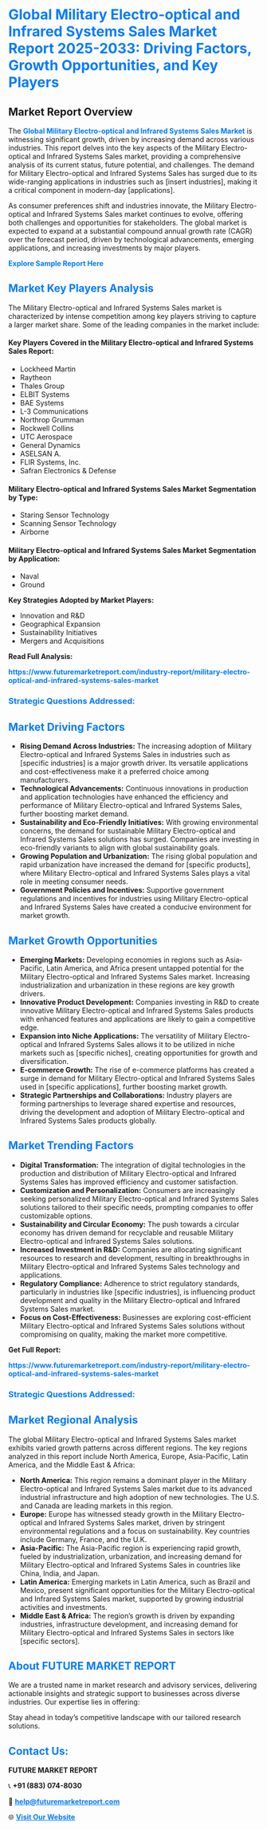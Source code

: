 <h1 style="color: #007BFF;">Global Military Electro-optical and Infrared Systems Sales Market Report 2025-2033: Driving Factors, Growth Opportunities, and Key Players</h1>

<section id="overview">
<h2>Market Report Overview</h2>
<p>The <a href="https://www.futuremarketreport.com/industry-report/military-electro-optical-and-infrared-systems-sales-market" style="color: #007BFF; text-decoration: none;"><strong>Global Military Electro-optical and Infrared Systems Sales Market</strong></a> is witnessing significant growth, driven by increasing demand across various industries. This report delves into the key aspects of the Military Electro-optical and Infrared Systems Sales market, providing a comprehensive analysis of its current status, future potential, and challenges. The demand for Military Electro-optical and Infrared Systems Sales has surged due to its wide-ranging applications in industries such as [insert industries], making it a critical component in modern-day [applications].</p>
<p>As consumer preferences shift and industries innovate, the Military Electro-optical and Infrared Systems Sales market continues to evolve, offering both challenges and opportunities for stakeholders. The global market is expected to expand at a substantial compound annual growth rate (CAGR) over the forecast period, driven by technological advancements, emerging applications, and increasing investments by major players.</p>
</section>

<section id="overview">
<p><a href="https://www.futuremarketreport.com/request-sample/reportId=109290" style="color: #007BFF; text-decoration: none;"><strong>Explore Sample Report Here</strong></a></p>
</section>

<section id="key-players">
<h2 style="color: #007BFF;">Market Key Players Analysis</h2>
<p>The Military Electro-optical and Infrared Systems Sales market is characterized by intense competition among key players striving to capture a larger market share. Some of the leading companies in the market include:</p>
<h4>Key Players Covered in the Military Electro-optical and Infrared Systems Sales Report:</h4>
<ul><li>Lockheed Martin</li><li>Raytheon</li><li>Thales Group</li><li>ELBIT Systems</li><li>BAE Systems</li><li>L-3 Communications</li><li>Northrop Grumman</li><li>Rockwell Collins</li><li>UTC Aerospace</li><li>General Dynamics</li><li>ASELSAN A.</li><li>FLIR Systems, Inc.</li><li>Safran Electronics &amp; Defense</li></ul>
<h4>Military Electro-optical and Infrared Systems Sales Market Segmentation by Type:</h4>
<ul><li>Staring Sensor Technology</li><li>Scanning Sensor Technology</li><li>Airborne</li></ul>

<h4>Military Electro-optical and Infrared Systems Sales Market Segmentation by Application:</h4>
<ul><li>Naval</li><li>Ground</li></ul>
<p><strong>Key Strategies Adopted by Market Players:</strong></p>
<ul>
<li>Innovation and R&D</li>
<li>Geographical Expansion</li>
<li>Sustainability Initiatives</li>
<li>Mergers and Acquisitions</li>
</ul>
</section>

<section>
<p><strong>Read Full Analysis: </strong></p><a href="https://www.futuremarketreport.com/industry-report/military-electro-optical-and-infrared-systems-sales-market" style="color: #007BFF; text-decoration: none;"><strong>https://www.futuremarketreport.com/industry-report/military-electro-optical-and-infrared-systems-sales-market</strong></a>
<h3 style="color: #007BFF;">Strategic Questions Addressed:</h3>
</section>

<section id="driving-factors">
<h2 style="color: #007BFF;">Market Driving Factors</h2>
<ul>
<li><strong>Rising Demand Across Industries:</strong> The increasing adoption of Military Electro-optical and Infrared Systems Sales in industries such as [specific industries] is a major growth driver. Its versatile applications and cost-effectiveness make it a preferred choice among manufacturers.</li>
<li><strong>Technological Advancements:</strong> Continuous innovations in production and application technologies have enhanced the efficiency and performance of Military Electro-optical and Infrared Systems Sales, further boosting market demand.</li>
<li><strong>Sustainability and Eco-Friendly Initiatives:</strong> With growing environmental concerns, the demand for sustainable Military Electro-optical and Infrared Systems Sales solutions has surged. Companies are investing in eco-friendly variants to align with global sustainability goals.</li>
<li><strong>Growing Population and Urbanization:</strong> The rising global population and rapid urbanization have increased the demand for [specific products], where Military Electro-optical and Infrared Systems Sales plays a vital role in meeting consumer needs.</li>
<li><strong>Government Policies and Incentives:</strong> Supportive government regulations and incentives for industries using Military Electro-optical and Infrared Systems Sales have created a conducive environment for market growth.</li>
</ul>
</section>

<section id="growth-opportunities">
<h2 style="color: #007BFF;">Market Growth Opportunities</h2>
<ul>
<li><strong>Emerging Markets:</strong> Developing economies in regions such as Asia-Pacific, Latin America, and Africa present untapped potential for the Military Electro-optical and Infrared Systems Sales market. Increasing industrialization and urbanization in these regions are key growth drivers.</li>
<li><strong>Innovative Product Development:</strong> Companies investing in R&D to create innovative Military Electro-optical and Infrared Systems Sales products with enhanced features and applications are likely to gain a competitive edge.</li>
<li><strong>Expansion into Niche Applications:</strong> The versatility of Military Electro-optical and Infrared Systems Sales allows it to be utilized in niche markets such as [specific niches], creating opportunities for growth and diversification.</li>
<li><strong>E-commerce Growth:</strong> The rise of e-commerce platforms has created a surge in demand for Military Electro-optical and Infrared Systems Sales used in [specific applications], further boosting market growth.</li>
<li><strong>Strategic Partnerships and Collaborations:</strong> Industry players are forming partnerships to leverage shared expertise and resources, driving the development and adoption of Military Electro-optical and Infrared Systems Sales products globally.</li>
</ul>
</section>

<section id="trending-factors">
<h2 style="color: #007BFF;">Market Trending Factors</h2>
<ul>
<li><strong>Digital Transformation:</strong> The integration of digital technologies in the production and distribution of Military Electro-optical and Infrared Systems Sales has improved efficiency and customer satisfaction.</li>
<li><strong>Customization and Personalization:</strong> Consumers are increasingly seeking personalized Military Electro-optical and Infrared Systems Sales solutions tailored to their specific needs, prompting companies to offer customizable options.</li>
<li><strong>Sustainability and Circular Economy:</strong> The push towards a circular economy has driven demand for recyclable and reusable Military Electro-optical and Infrared Systems Sales solutions.</li>
<li><strong>Increased Investment in R&D:</strong> Companies are allocating significant resources to research and development, resulting in breakthroughs in Military Electro-optical and Infrared Systems Sales technology and applications.</li>
<li><strong>Regulatory Compliance:</strong> Adherence to strict regulatory standards, particularly in industries like [specific industries], is influencing product development and quality in the Military Electro-optical and Infrared Systems Sales market.</li>
<li><strong>Focus on Cost-Effectiveness:</strong> Businesses are exploring cost-efficient Military Electro-optical and Infrared Systems Sales solutions without compromising on quality, making the market more competitive.</li>
</ul>
</section>

<section>
<p><strong>Get Full Report: </strong></p><a href="https://www.futuremarketreport.com/industry-report/military-electro-optical-and-infrared-systems-sales-market" style="color: #007BFF; text-decoration: none;"><strong>https://www.futuremarketreport.com/industry-report/military-electro-optical-and-infrared-systems-sales-market</strong></a>
<h3 style="color: #007BFF;">Strategic Questions Addressed:</h3>
</section>


<section id="regional-analysis">
<h2 style="color: #007BFF;">Market Regional Analysis</h2>
<p>The global Military Electro-optical and Infrared Systems Sales market exhibits varied growth patterns across different regions. The key regions analyzed in this report include North America, Europe, Asia-Pacific, Latin America, and the Middle East & Africa:</p>
<ul>
<li><strong>North America:</strong> This region remains a dominant player in the Military Electro-optical and Infrared Systems Sales market due to its advanced industrial infrastructure and high adoption of new technologies. The U.S. and Canada are leading markets in this region.</li>
<li><strong>Europe:</strong> Europe has witnessed steady growth in the Military Electro-optical and Infrared Systems Sales market, driven by stringent environmental regulations and a focus on sustainability. Key countries include Germany, France, and the U.K.</li>
<li><strong>Asia-Pacific:</strong> The Asia-Pacific region is experiencing rapid growth, fueled by industrialization, urbanization, and increasing demand for Military Electro-optical and Infrared Systems Sales in countries like China, India, and Japan.</li>
<li><strong>Latin America:</strong> Emerging markets in Latin America, such as Brazil and Mexico, present significant opportunities for the Military Electro-optical and Infrared Systems Sales market, supported by growing industrial activities and investments.</li>
<li><strong>Middle East & Africa:</strong> The region’s growth is driven by expanding industries, infrastructure development, and increasing demand for Military Electro-optical and Infrared Systems Sales in sectors like [specific sectors].</li>
</ul>
</section>

<footer>
<h2 style="color: #007BFF;">About FUTURE MARKET REPORT</h2>
<p>We are a trusted name in market research and advisory services, delivering actionable insights and strategic support to businesses across diverse industries. Our expertise lies in offering:</p>

<p>Stay ahead in today’s competitive landscape with our tailored research solutions.</p>

<h2 style="color: #007BFF;">Contact Us:</h2>
<p><strong>FUTURE MARKET REPORT</strong></p>
<p>📞 <strong>+91 (883) 074-8030</strong></p>
<p>📧 <strong><a href="mailto:help@futuremarketreport.com" style="color: #007BFF;">help@futuremarketreport.com</a></strong></p>
<p>🌐 <strong><a href="https://www.futuremarketreport.com/" style="color: #007BFF;">Visit Our Website</a></strong></p>
</footer>